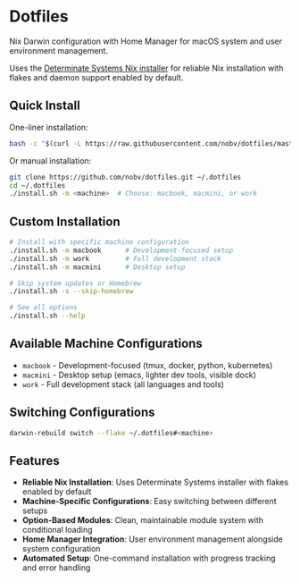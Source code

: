# Dotfiles

Nix Darwin configuration with Home Manager for macOS system and user environment management.

Uses the [Determinate Systems Nix installer](https://github.com/DeterminateSystems/nix-installer) for reliable Nix installation with flakes and daemon support enabled by default.

## Quick Install

One-liner installation:

```bash
bash -c "$(curl -L https://raw.githubusercontent.com/nobv/dotfiles/master/install)"
```

Or manual installation:

```bash
git clone https://github.com/nobv/dotfiles.git ~/.dotfiles
cd ~/.dotfiles
./install.sh -m <machine>  # Choose: macbook, macmini, or work
```

## Custom Installation

```bash
# Install with specific machine configuration
./install.sh -m macbook      # Development-focused setup
./install.sh -m work         # Full development stack
./install.sh -m macmini      # Desktop setup

# Skip system updates or Homebrew
./install.sh -s --skip-homebrew

# See all options
./install.sh --help
```

## Available Machine Configurations

- `macbook` - Development-focused (tmux, docker, python, kubernetes)
- `macmini` - Desktop setup (emacs, lighter dev tools, visible dock)
- `work` - Full development stack (all languages and tools)

## Switching Configurations

```bash
darwin-rebuild switch --flake ~/.dotfiles#<machine>
```

## Features

- **Reliable Nix Installation**: Uses Determinate Systems installer with flakes enabled by default
- **Machine-Specific Configurations**: Easy switching between different setups
- **Option-Based Modules**: Clean, maintainable module system with conditional loading
- **Home Manager Integration**: User environment management alongside system configuration
- **Automated Setup**: One-command installation with progress tracking and error handling

